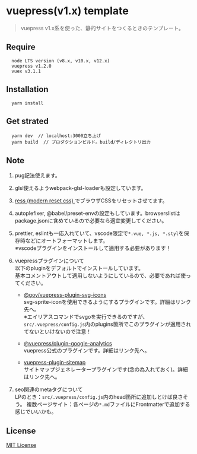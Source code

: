 # vuepress(v1.x) template
> vuepress v1.x系を使った、静的サイトをつくるときのテンプレート。

## Require
      node LTS version (v8.x, v10.x, v12.x)
      vuepress v1.2.0
      vuex v3.1.1

## Installation
      yarn install

## Get strated
      yarn dev  // localhost:3000立ち上げ
      yarn build  // プロダクションビルド。build/ディレクトリ出力

## Note
1. pug記法使えます。

2. glsl使えるようwebpack-glsl-loaderも設定しています。

3. [ress (modern reset css) ](https://github.com/filipelinhares/ress)でブラウザCSSをリセットさせてます。

4. autoplefixer, @babel/preset-envの設定もしています。browserslistはpackage.jsonに含めているので必要なら適宜変更してください。

5. prettier, eslintも一応入れていて、vscode限定で`*.vue, *.js, *.styl`を保存時などにオートフォーマットします。<br>
   ※vscodeプラグインをインストールして適用する必要があります！

6. vuepressプラグインについて<br>
   以下のpluginをデフォルトでインストールしています。<br>
   基本コメントアウトして適用しないようにしているので、必要であれば使ってください。
   
   - [@goy/vuepress-plugin-svg-icons](https://vp-icon.goyfe.com/guide/)<br>
   svg-sprite-iconを使用できるようにするプラグインです。詳細はリンク先へ。<br>
   ※エイリアスコマンドでsvgoを実行できるのですが、`src/.vuepress/config.js`内のplugins箇所でこのプラグインが適用されてないといけないので注意！

   - [@vuepress/plugin-google-analytics](https://v1.vuepress.vuejs.org/plugin/official/plugin-google-analytics.html)<br>
   vuepress公式のプラグインです。詳細はリンク先へ。

   - [vuepress-plugin-sitemap](https://github.com/ekoeryanto/vuepress-plugin-sitemap)<br>
   サイトマップジェネレータープラグインです(念の為入れておく)。詳細はリンク先へ。

7. seo関連のmetaタグについて<br>
   LPのとき：`src/.vuepress/config.js`内のhead箇所に追加しとけば良さそう。
   複数ページサイト：各ページの`*.md`ファイルにFrontmatterで追加する感じでいいかも。

## License
[MIT License](https://github.com/RootCisco/vuepress-boilerplate/blob/master/LICENSE)
